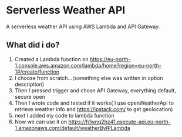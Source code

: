 # Serverless Weather API

A serverless weather API using AWS Lambda and API Gateway. 

## What did i do?
1. Created a Lambda function on https://eu-north-1.console.aws.amazon.com/lambda/home?region=eu-north-1#/create/function
2. I choose from scratch...(something else was written in option description)
3. Then I pressed trigger and chose API Gateway, everything default, secure open
4. Then I wrote code and tested if it works( I use openWeatherApi to retrieve weather info and https://ipstack.com/ to get geolocation)
5. next I added my code to lambda function
6. Now we can use it on https://h1wnq2hz41.execute-api.eu-north-1.amazonaws.com/default/weatherByIPLambda